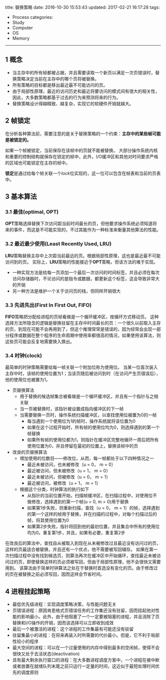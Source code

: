 title: 替换策略
date: 2016-10-30 15:53:43
updated: 2017-02-21 16:17:28
tags:
- Process
categories:
- Study
- Computer
- OS
- Memory
---
## 1 概念

- 当主存中的所有帧都被占据，并且需要读取一个新页以满足一次页错误时，替换策略决定当前在主存中的哪个页将被替换。
- 所有策略的目标都是移出最近最不可能访问的页。
- 由于局部性原理，最近的访问历史和最近将要访问的模式间有很大的相关性，因此，大多数策略都基于过去的行为来预测将来的行为。
- 替换策略设计得越精致、越复杂，实现它的软硬件开销就越大。

## 2 帧锁定

在分析各种算法前，需要注意的是关于替换策略的一个约束：**主存中的某些帧可能是被锁定的。**

如果一个帧被锁定，当前保存在该帧中的页就不能被替换。
大部分操作系统内核和重要的控制结构就保存在锁定的帧中，此外，I/O缓冲区和其他对时间要求严格的区域也可能锁定在主存的帧中。

**锁定**是通过给每个帧关联一个*lock*位实现的，这一位可以包含在帧表和当前的页表中。

## 3 基本算法

### 3.1 最佳(optimal, OPT)

**OPT**策略选择替换下次访问距当前时间最长的页，但他要求操作系统必须知道将来的事件，而这是不可能实现的，不过其能作为一种标准来衡量其他算法的性能。

### 3.2 最近最少使用(Least Recently Used, LRU)

**LRU**策略替换主存中上次距当前最远的页。根据局部性原理，这也是最近最不可能访问到的页。
实际上，**LRU**策略的性能接近于**OPT**策略，但该方法的难于实现。

- 一种实现方法是给每一页添加一个最后一次访问的时间标签，并且必须在每次访问存储器时，不论访问的是指令或数据，都更新这个标签，这会导致非常大的开销
- 另一种方法是维护一个关于访问页的栈，但同样开销很大

### 3.3 先进先出(First In First Out, FIFO)

**FIFO**策略把分配给进程的页帧看做是一个循环缓冲区，按循环方式移动页。
这种选择方法所隐含的逻辑是替换驻留在主存中时间最长的页：一个很久以前取入主存的页，到现在可能不会再用到了，但这个推理常常是错误的，因为经常会出现一部分程序或数据在整个程序的生命周期中使用率都很高的情况，如果使用该算法，则这些页可能会反复地需要换入换出。

### 3.4 时钟(clock)

最简单的时钟策略需要给每一帧关联一个附加位称为使用位。
当某一位首次装入主存中时，该帧的使用位置为1；当该页随后被访问到时（在访问产生页错误后），他的使用位也被置为1。

- 页替换算法
    - 用于替换的候选帧集合被看做是一个循环缓冲区，并且有一个指针与之相关联
    - 当一页被替换时，该指针被设置成指向缓冲区的下一帧
    - 当需要替换一页时，操作系统扫描缓冲区，以查找使用位被置为0的一帧
        - 每当遇到一个使用位为1的帧时，操作系统就将该位置为0
        - 如果在这个过程开始时，所有帧的使用位均为0，则选择遇到的第一个帧替换
        - 如果所有帧的使用位都为1，则指针在缓冲区完整地循环一周后把所有使用位置为0，并且停留在最初的位置上，替换该帧中的页
- 改良的页替换算法
    - 增加使用的位数目——修改位，从而，每一帧都处于以下四种情况之一
        - 最近未被访问，也未被修改（u = 0， m = 0）
        - 最近被访问，但未被修改（u = 1， m = 0）
        - 最近未被访问，但被修改（u = 0， m = 1）
        - 最近被访问，被修改（u = 1， m = 1）
    - 根据这个分类，时钟算法的执行如下
        - 从指针的当前位置开始，扫描帧缓冲区，在扫描过程中，对使用位不做修改，选择遇到的第一个帧(u = 0, m = 0)用于替换
        - 如果第1步失败，则重新扫描，查找（u = 0， m = 1）的帧，选择遇到的第一个这样的帧用于替换，并在扫描的过程中，对每个扫描过后的帧，将其使用位置为0
        - 如果第2步失败，指针将回到他的最初位置，并且集合中所有的使用位均为0。重复第1步，并且，如果有必要，重复第2步


在改良后的算法中，查找自从被取入到现在从未被修改过且最近没有访问过的页，这样的页最适合被替换，并且还有一个优点，他不需要被写回辅存。
如果在第一次扫描过程中没有找到候选页，则算法再次在缓冲区中开始循环，查找最近未被访问过的页，即使替换这样的页必须被写回，但由于局部性原理，他不会很快又需要用到。
该算法由于简单时钟算法之处在于替换时首选没有变化的页。由于修改过的页在被替换之前必须写回，因而这样会节省时间。

## 4 进程挂起策略

- 最低优先级进程：实现调度策略决策，与性能问题无关
- 页错误进程：原因肯恩格式页错误任务的工作集还没有驻留，因而挂起他对性能的影响最小。此外，由于他阻塞了一个一定要被阻塞的进程，并且消除了页替换和I/O操作的开销，因而该选择可以立即收到成效
- 最后一个被激活的进程：这个进程的工作集最有可能还没有驻留
- 驻留集最小的进程：在将来再装入时所需要的代价最小。但是，它不利于局部性较小的程序
- 最大空间的进程：可以在一个过量使用的内存中得到最多的空闲帧，使得不会很快又处于去活状态(deactivation)
- 具有最大剩余执行窗口的进程：在大多数进程调度方案中，一个进程在被中断或者放置在就绪队列末尾之前只运行一定量的时间，这近似于最短处理时间优先的调度原则
